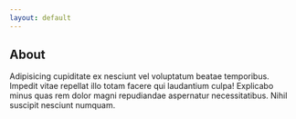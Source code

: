 ```yaml
---
layout: default
---
```


## About

Adipisicing cupiditate ex nesciunt vel voluptatum beatae temporibus. Impedit vitae repellat illo totam facere qui laudantium culpa! Explicabo minus quas rem dolor magni repudiandae aspernatur necessitatibus. Nihil suscipit nesciunt numquam.
